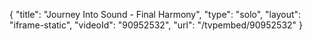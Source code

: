 {
    "title": "Journey Into Sound - Final Harmony",
    "type": "solo",
    "layout": "iframe-static",
    "videoId": "90952532",
    "url": "\/tvpembed\/90952532"
}